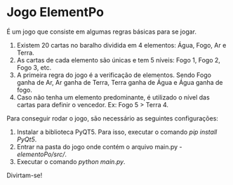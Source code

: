 # Jogo ElementPo

É um jogo que consiste em algumas regras básicas para se jogar.

1. Existem 20 cartas no baralho dividida em 4 elementos: Água, Fogo, Ar e Terra.
2. As cartas de cada elemento são únicas e tem 5 níveis: Fogo 1, Fogo 2, Fogo 3, etc.
3. A primeira regra do jogo é a verificação de elementos. Sendo Fogo ganha de Ar, Ar ganha de Terra, Terra ganha de Água e Água ganha de fogo.
4. Caso não tenha um elemento predominante, é utilizado o nível das cartas para definir o vencedor. Ex: Fogo 5 > Terra 4.

Para conseguir rodar o jogo, são necessário as seguintes configurações:

1. Instalar a biblioteca PyQT5. Para isso, executar o comando *pip install PyQt5*.
2. Entrar na pasta do jogo onde contém o arquivo main.py - *elementoPo/src/*.
3. Executar o comando *python main.py*. 

Divirtam-se!
